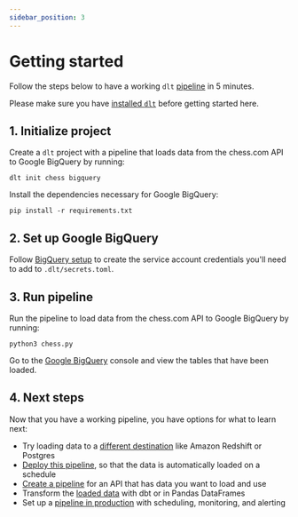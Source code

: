 ```yaml
---
sidebar_position: 3
---
```


# Getting started

Follow the steps below to have a working `dlt` [pipeline](./glossary#pipeline) in 5 minutes. 

Please make sure you have [installed `dlt`](./installation.mdx) before getting started here.

## 1. Initialize project

Create a `dlt` project with a pipeline that loads data from the chess.com API to Google BigQuery by running:

```
dlt init chess bigquery
```

Install the dependencies necessary for Google BigQuery:
```
pip install -r requirements.txt
```

## 2. Set up Google BigQuery

Follow [BigQuery setup](./destinations#google-bigquery) to create the service account credentials you'll need to add to `.dlt/secrets.toml`.

## 3. Run pipeline

Run the pipeline to load data from the chess.com API to Google BigQuery by running:
```
python3 chess.py
```

Go to the [Google BigQuery](https://console.cloud.google.com/bigquery) console and view the tables 
that have been loaded.

## 4. Next steps

Now that you have a working pipeline, you have options for what to learn next:
- Try loading data to a [different destination](./destinations) like Amazon Redshift or Postgres
- [Deploy this pipeline](./walkthroughs/deploy-a-pipeline), so that the data is automatically 
loaded on a schedule
- [Create a pipeline](./walkthroughs/create-a-pipeline) for an API that has data you want to load and use
- Transform the [loaded data](./using-loaded-data/transforming-the-data) with dbt or in Pandas DataFrames
- Set up a [pipeline in production](./running-in-production/scheduling) with scheduling, 
monitoring, and alerting